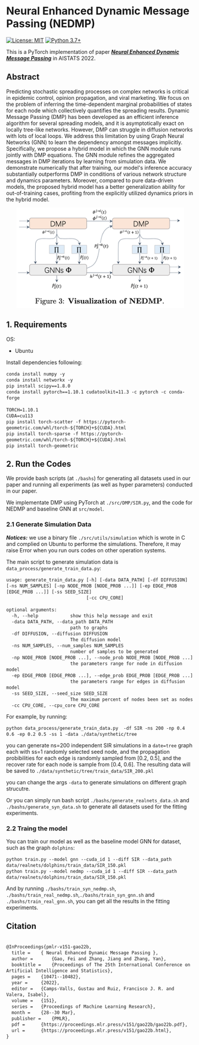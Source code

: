 # Neural Enhanced Dynamic Message Passing (NEDMP)
[![License: MIT](https://img.shields.io/badge/License-MIT-yellow.svg)](https://github.com/a-norcliffe/sonode/blob/master/LICENSE) [![Python 3.7+](https://img.shields.io/badge/python-3.7+-blue.svg)](https://www.python.org/downloads/release/python-370/)

This is a PyTorch implementation of paper ***[Neural Enhanced Dynamic Message Passing](https://proceedings.mlr.press/v151/gao22b.html)*** in AISTATS 2022.

## Abstract
Predicting stochastic spreading processes on complex networks is critical in epidemic control, opinion propagation, and viral marketing. We focus on the problem of inferring the time-dependent marginal probabilities of states for each node which collectively quantifies the spreading results. Dynamic Message Passing (DMP) has been developed as an efficient inference algorithm for several spreading models, and it is asymptotically exact on locally tree-like networks. However, DMP can struggle in diffusion networks with lots of local loops. We address this limitation by using Graph Neural Networks (GNN) to learn the dependency amongst messages implicitly. Specifically, we propose a hybrid model in which the GNN module runs jointly with DMP equations. The GNN module refines the aggregated messages in DMP iterations by learning from simulation data. We demonstrate numerically that after training, our model's inference accuracy substantially outperforms DMP in conditions of various network structure and dynamics parameters. Moreover, compared to pure data-driven models, the proposed hybrid model has a better generalization ability for out-of-training cases, profiting from the explicitly utilized dynamics priors in the hybrid model.
<p align="center">
  <img src="./NEDMP_vis.png" width="450" title="hover text">
</p>

## 1. Requirements
OS:
- Ubuntu

Install dependencies following:

```
conda install numpy -y
conda install networkx -y
pip install scipy==1.8.0
conda install pytorch==1.10.1 cudatoolkit=11.3 -c pytorch -c conda-forge

TORCH=1.10.1
CUDA=cu113
pip install torch-scatter -f https://pytorch-geometric.com/whl/torch-${TORCH}+${CUDA}.html
pip install torch-sparse -f https://pytorch-geometric.com/whl/torch-${TORCH}+${CUDA}.html
pip install torch-geometric
```

## 2. Run the Codes
We provide bash scripts (at `./bashs`) for generating all datasets used in our paper and running all experiments (as well as hyper parameters) conducted in our paper.

We implementate DMP using PyTorch at `./src/DMP/SIR.py`, and the code for NEDMP and baseline GNN at `src/model`.

### 2.1 Generate Simulation Data
***Notices:*** we use a binary file `./src/utils/simulation` which is wrote in C and complied on Ubuntu to performe the simulations. Therefore, it may raise Error when you run ours codes on other operation systems.

The main script to generate simulation data is `data_process/generate_train_data.py`:
```
usage: generate_train_data.py [-h] [-data DATA_PATH] [-df DIFFUSION] [-ns NUM_SAMPLES] [-np NODE_PROB [NODE_PROB ...]] [-ep EDGE_PROB [EDGE_PROB ...]] [-ss SEED_SIZE]
                              [-cc CPU_CORE]

optional arguments:
  -h, --help            show this help message and exit
  -data DATA_PATH, --data_path DATA_PATH
                        path to graphs
  -df DIFFUSION, --diffusion DIFFUSION
                        The diffusion model
  -ns NUM_SAMPLES, --num_samples NUM_SAMPLES
                        number of samples to be generated
  -np NODE_PROB [NODE_PROB ...], --node_prob NODE_PROB [NODE_PROB ...]
                        the parameters range for node in diffusion model
  -ep EDGE_PROB [EDGE_PROB ...], --edge_prob EDGE_PROB [EDGE_PROB ...]
                        the parameters range for edges in diffusion model
  -ss SEED_SIZE, --seed_size SEED_SIZE
                        The maximum percent of nodes been set as nodes
  -cc CPU_CORE, --cpu_core CPU_CORE
```
For example, by running:
```
python data_process/generate_train_data.py  -df SIR -ns 200 -np 0.4 0.6 -ep 0.2 0.5 -ss 1 -data ./data/synthetic/tree
```
you can generate ns=200 independent SIR simulations in a `date=tree` graph each with ss=1 randomly selected seed node,  and the propagation probibilities for each edge is randomly sampled from [0.2, 0.5], and the recover rate for each node is sample from [0.4, 0.6]. The resulting data will be saved to `./data/synthetic/tree/train_data/SIR_200.pkl`

you can change the args `-data` to generate simulations on different graph strucutre.

Or you can simply run bash script `./bashs/generate_realnets_data.sh` and `./bashs/generate_syn_data.sh` to generate all datasets used for the fitting experiments.

### 2.2 Traing the model
You can train our model as well as the baseline model GNN for dataset, such as the graph `dolphins`:
```
python train.py --model gnn --cuda_id 1 --diff SIR --data_path data/realnets/dolphins/train_data/SIR_150.pkl
python train.py --model nedmp --cuda_id 1 --diff SIR --data_path data/realnets/dolphins/train_data/SIR_150.pkl
```
And by running `./bashs/train_syn_nedmp.sh`, `./bashs/train_real_nedmp.sh`,`./bashs/train_syn_gnn.sh` and `./bashs/train_real_gnn.sh`, you can get all the results in the fitting experiments.
## Citation
```

@InProceedings{pmlr-v151-gao22b,
  title = 	 { Neural Enhanced Dynamic Message Passing },
  author =       {Gao, Fei and Zhang, Jiang and Zhang, Yan},
  booktitle = 	 {Proceedings of The 25th International Conference on Artificial Intelligence and Statistics},
  pages = 	 {10471--10482},
  year = 	 {2022},
  editor = 	 {Camps-Valls, Gustau and Ruiz, Francisco J. R. and Valera, Isabel},
  volume = 	 {151},
  series = 	 {Proceedings of Machine Learning Research},
  month = 	 {28--30 Mar},
  publisher =    {PMLR},
  pdf = 	 {https://proceedings.mlr.press/v151/gao22b/gao22b.pdf},
  url = 	 {https://proceedings.mlr.press/v151/gao22b.html},
}

```

